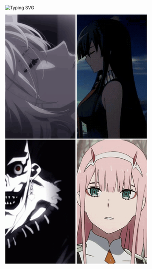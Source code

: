 ![Typing SVG](http://readme-typing-svg.herokuapp.com/?font=JetBrains+Mono&pause=1000&color=00FF00&random=false&width=435&lines=Haiiiii+I'm+gnukeith)

<img src="img/2b.gif" alt="2B" style="display: inline-block; width: 45%; height: 400px; object-fit: cover;"> <img src="img/akame.gif" alt="Akame ga Kill GIF" style="display: inline-block; width: 45%; height: 400px; object-fit: cover;">
<img src="img/ryuk.gif" alt="Ryuk" style="display: inline-block; width: 45%; height: 400px; object-fit: cover;"> <img src="img/zero_two.gif" alt="Zero Two" style="display: inline-block; width: 45%; height: 400px; object-fit: cover;">